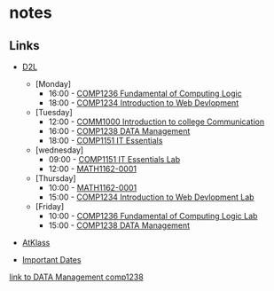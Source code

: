 # notes

## Links
- [D2L](https://learn.georgebrown.ca)
    - [Monday]
      - 16:00 - [COMP1236 Fundamental of Computing Logic](https://learn.georgebrown.ca/d2l/home/337951) 
      - 18:00 - [COMP1234 Introduction to Web Devlopment](https://learn.georgebrown.ca/d2l/home/342901)
    - [Tuesday]
      - 12:00 - [COMM1000 Introduction to college Communication](https://learn.georgebrown.ca/d2l/home/315768)
      - 16:00 - [COMP1238 DATA Management](https://learn.georgebrown.ca/d2l/home/334969)
      - 18:00 - [COMP1151 IT Essentials](https://learn.georgebrown.ca/d2l/home/335101)
    - [wednesday]
      - 09:00 - [COMP1151 IT Essentials Lab](https://learn.georgebrown.ca/d2l/home/335101)
      - 12:00 - [MATH1162-0001](https://learn.georgebrown.ca/d2l/home/331954)
    - [Thursday]
      - 10:00 - [MATH1162-0001](https://learn.georgebrown.ca/d2l/home/331954)
      - 15:00 - [COMP1234 Introduction to Web Devlopment Lab](https://learn.georgebrown.ca/d2l/home/342901)
    - [Friday]
      - 10:00 - [COMP1236 Fundamental of Computing Logic Lab](https://learn.georgebrown.ca/d2l/home/337951)
      - 15:00 - [COMP1238 DATA Management](https://learn.georgebrown.ca/d2l/home/334969)
        
- [AtKlass](https://app.atklass.com)
- [Important Dates](https://www.georgebrown.ca/current-students/important-dates?term=27246&category=131)
  
[link to DATA Management comp1238](comp1238.md)
